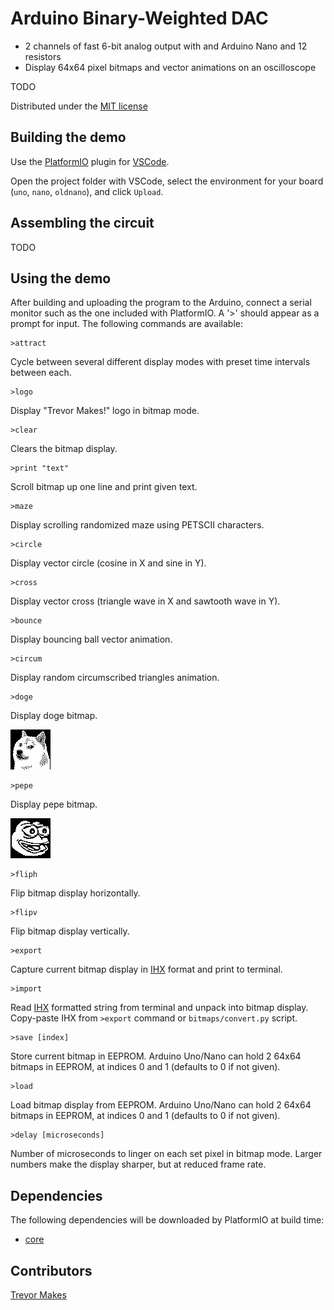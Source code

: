 # Arduino Binary-Weighted DAC

- 2 channels of fast 6-bit analog output with and Arduino Nano and 12 resistors
- Display 64x64 pixel bitmaps and vector animations on an oscilloscope

TODO

Distributed under the [MIT license](LICENSE.txt)

## Building the demo

Use the [PlatformIO](https://platformio.org/) plugin for [VSCode](https://code.visualstudio.com/).

Open the project folder with VSCode, select the environment for your board (`uno`, `nano`, `oldnano`), and click `Upload`.

## Assembling the circuit

TODO

## Using the demo

After building and uploading the program to the Arduino, connect a serial monitor such as the one included with PlatformIO. A '>' should appear as a prompt for input. The following commands are available:

```
>attract
```
Cycle between several different display modes with preset time intervals between each.

```
>logo
```
Display "Trevor Makes!" logo in bitmap mode.

```
>clear
```
Clears the bitmap display.

```
>print "text"
```
Scroll bitmap up one line and print given text.

```
>maze
```
Display scrolling randomized maze using PETSCII characters.

```
>circle
```
Display vector circle (cosine in X and sine in Y).

```
>cross
```
Display vector cross (triangle wave in X and sawtooth wave in Y).

```
>bounce
```
Display bouncing ball vector animation.

```
>circum
```
Display random circumscribed triangles animation.

```
>doge
```
Display doge bitmap.

![](bitmaps/doge.png)

```
>pepe
```
Display pepe bitmap.

![](bitmaps/pepe.png)

```
>fliph
```
Flip bitmap display horizontally.

```
>flipv
```
Flip bitmap display vertically.

```
>export
```
Capture current bitmap display in [IHX](https://en.wikipedia.org/wiki/Intel_HEX) format and print to terminal.

```
>import
```
Read [IHX](https://en.wikipedia.org/wiki/Intel_HEX) formatted string from terminal and unpack into bitmap display. Copy-paste IHX from `>export` command or `bitmaps/convert.py` script.

```
>save [index]
```
Store current bitmap in EEPROM. Arduino Uno/Nano can hold 2 64x64 bitmaps in EEPROM, at indices 0 and 1 (defaults to 0 if not given).

```
>load
```
Load bitmap display from EEPROM. Arduino Uno/Nano can hold 2 64x64 bitmaps in EEPROM, at indices 0 and 1 (defaults to 0 if not given).

```
>delay [microseconds]
```
Number of microseconds to linger on each set pixel in bitmap mode. Larger numbers make the display sharper, but at reduced frame rate.

## Dependencies

The following dependencies will be downloaded by PlatformIO at build time:

- [core](https://github.com/trevor-makes/core)

## Contributors

[Trevor Makes](mailto:the.trevor.makes@gmail.com)
